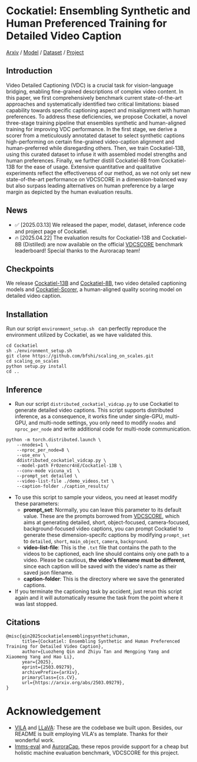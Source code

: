# Cockatiel: Ensembling Synthetic and Human Preferenced Training for Detailed Video Caption
[Arxiv](https://arxiv.org/abs/2503.09279) / [Model](https://huggingface.co/Fr0zencr4nE/Cockatiel-13B) / [Dataset](https://huggingface.co/datasets/Fr0zencr4nE/Cockatiel-4K) / [Project](https://sais-fuxi.github.io/projects/cockatiel/)

## Introduction

Video Detailed Captioning (VDC) is a crucial task for vision-language bridging, enabling fine-grained descriptions of complex video content. In this paper, we first comprehensively benchmark current state-of-the-art approaches and systematically identified two critical limitations: biased capability towards specific captioning aspect and misalignment with human preferences. To address these deficiencies, we propose Cockatiel, a novel three-stage training pipeline that ensembles synthetic and human-aligned training for improving VDC performance. In the first stage, we derive a scorer from a meticulously annotated dataset to select synthetic captions high-performing on certain fine-grained video-caption alignment and human-preferred while disregarding others. Then, we train Cockatiel-13B, using this curated dataset to infuse it with assembled model strengths and human preferences. Finally, we further distill Cockatiel-8B from Cockatiel-13B for the ease of usage. Extensive quantitative and qualitative experiments reflect the effectiveness of our method, as we not only set new state-of-the-art performance on VDCSCORE in a dimension-balanced way but also surpass leading alternatives on human preference by a large margin as depicted by the human evaluation results.

## News
- &#x2705; [2025.03.13] We released the paper, model, dataset, inference code and project page of Cockatiel.
- &#x1F525; [2025.04.22] The evaluation results for Cockatiel-13B and Cockatiel-8B (Distilled) are now available on the official [VDCSCORE](https://wenhaochai.com/aurora-web/) benchmark leaderboard! Special thanks to the Auroracap team!

## Checkpoints
We release [Cockatiel-13B](https://huggingface.co/Fr0zencr4nE/Cockatiel-13B) and [Cockatiel-8B](https://huggingface.co/Fr0zencr4nE/Cockatiel-8B), two video detailed captioning models and [Cockatiel-Scorer](https://huggingface.co/Fr0zencr4nE/Cockatiel-Scorer), a human-aligned quality scoring model on detailed video caption.

## Installation

Run our script `environment_setup.sh ` can perfectly reproduce the environment utilized by Cockatiel, as we have validated this.

```
cd Cockatiel
sh ./environment_setup.sh
git clone https://github.com/bfshi/scaling_on_scales.git
cd scaling_on_scales
python setup.py install
cd ..
```
## Inference
- Run our script `distributed_cockatiel_vidcap.py` to use Cockatiel to generate detailed video captions. This script supports distributed inference, as a consequence, it works fine under single-GPU, multi-GPU, and multi-node settings, you only need to modify `nnodes` and `nproc_per_node` and write additional code for multi-node communication.
```
python -m torch.distributed.launch \
    --nnodes=1 \
    --nproc_per_node=8 \
    --use_env \
    ddistributed_cockatiel_vidcap.py \
    --model-path Fr0zencr4nE/Cockatiel-13B \
    --conv-mode vicuna_v1  \
    --prompt_set detailed \
    --video-list-file ./demo_videos.txt \
    --caption-folder ./caption_results/
```
- To use this script to sample your videos, you need at leaset modify these parameters:
    - **prompt_set**: Normally, you can leave this parameter to its default value. These are the prompts borrowed from [VDCSCORE](https://arxiv.org/abs/2410.03051), which aims at generating detailed, short, object-focused, camera-focused, background-focused video captions, you can prompt Cockatiel to generate these dimension-specifc captions by modifying `prompt_set` to `detailed`, `short`, `main_object`, `camera`, `background`.
    - **video-list-file**: This is the `.txt` file that contains  the path to the videos to be captioned, each line should contains only one path to a video. Please be cautious, **the video's filename must be different**, since each caption will be saved with the video's name as their saved json filename.
    - **caption-folder**: This is the directory where we save the generated captions.
- If you terminate the captioning task by accident, just rerun this script again and it will automatically resume the task from the point where it was last stopped.
## Citations

```
@misc{qin2025cockatielensemblingsynthetichuman,
      title={Cockatiel: Ensembling Synthetic and Human Preferenced Training for Detailed Video Caption}, 
      author={Luozheng Qin and Zhiyu Tan and Mengping Yang and Xiaomeng Yang and Hao Li},
      year={2025},
      eprint={2503.09279},
      archivePrefix={arXiv},
      primaryClass={cs.CV},
      url={https://arxiv.org/abs/2503.09279}, 
}
```

# Acknowledgement

- [VILA](https://github.com/NVlabs/VILA) and [LLaVA](https://github.com/haotian-liu/LLaVA): These are the codebase we built upon. Besides, our README is built employing VILA's as template. Thanks for their wonderful work.
- [lmms-eval](https://github.com/EvolvingLMMs-Lab/lmms-eval) and [AuroraCap](https://github.com/rese1f/aurora), these repos provide support for a cheap but holistic machine evaluation benchmark, VDCSCORE for this project.
